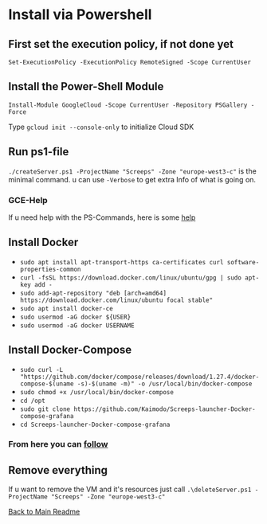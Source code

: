 # Install via Powershell

## First set the execution policy, if not done yet

`Set-ExecutionPolicy -ExecutionPolicy RemoteSigned -Scope CurrentUser`

## Install the Power-Shell Module

`Install-Module GoogleCloud -Scope CurrentUser -Repository PSGallery -Force`

Type `gcloud init --console-only` to initialize Cloud SDK

## Run ps1-file

`./createServer.ps1 -ProjectName "Screeps" -Zone "europe-west3-c"` is the minimal command. u can use `-Verbose` to get extra Info of what is going on.

### GCE-Help

If u need help with the PS-Commands, here is some [help](https://public-wiki.iucc.ac.il/index.php/Using_PowerShell_to_manage_GCP_resources)

## Install Docker

- `sudo apt install apt-transport-https ca-certificates curl software-properties-common`
- `curl -fsSL https://download.docker.com/linux/ubuntu/gpg | sudo apt-key add -`
- `sudo add-apt-repository "deb [arch=amd64] https://download.docker.com/linux/ubuntu focal stable"`
- `sudo apt install docker-ce`
- `sudo usermod -aG docker ${USER}`
- `sudo usermod -aG docker USERNAME`

## Install Docker-Compose

- `sudo curl -L "https://github.com/docker/compose/releases/download/1.27.4/docker-compose-$(uname -s)-$(uname -m)" -o /usr/local/bin/docker-compose`
- `sudo chmod +x /usr/local/bin/docker-compose`
- `cd /opt`
- `sudo git clone https://github.com/Kaimodo/Screeps-launcher-Docker-compose-grafana`
- `cd Screeps-launcher-Docker-compose-grafana`

### From here you can [follow](../ReadMe.md)

## Remove everything

If u want to remove the VM and it's resources just call `.\deleteServer.ps1 -ProjectName "Screeps" -Zone "europe-west3-c"`

[Back to Main Readme](../ReadMe.md)
